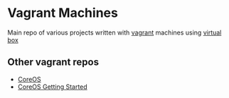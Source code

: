 # Vagrant Machines

Main repo of various projects written with 
[vagrant](https://www.vagrantup.com/) machines 
using [virtual box](https://www.virtualbox.org/)

## Other vagrant repos
- [CoreOS](https://github.com/coreos/coreos-vagrant)
- [CoreOS Getting Started](https://github.com/jolson88/CoreOS-GettingStarted)
